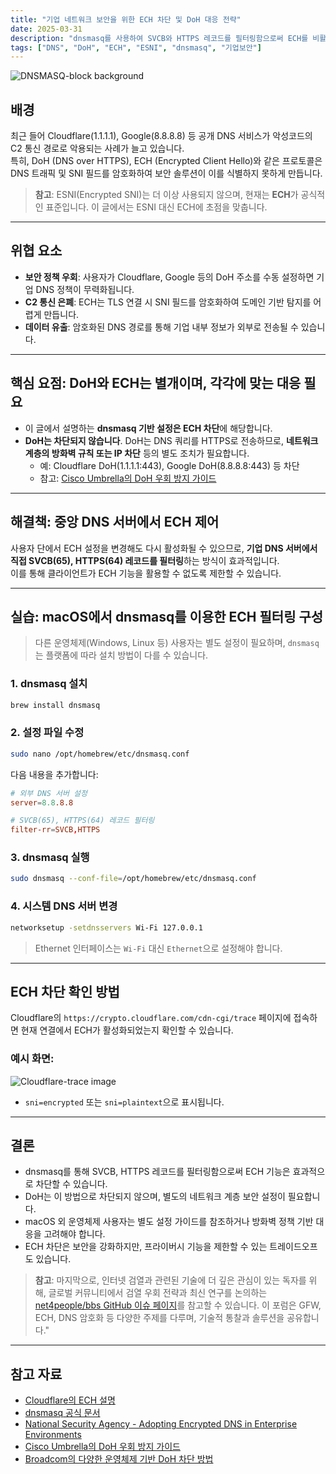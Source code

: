 ```yaml
---
title: "기업 네트워크 보안을 위한 ECH 차단 및 DoH 대응 전략"
date: 2025-03-31
description: "dnsmasq를 사용하여 SVCB와 HTTPS 레코드를 필터링함으로써 ECH를 비활성화하고 중앙 DNS 정책을 적용하는 실습 가이드. DoH 차단은 별도의 네트워크 정책이 필요함을 함께 안내합니다."
tags: ["DNS", "DoH", "ECH", "ESNI", "dnsmasq", "기업보안"]
---
```


![DNSMASQ-block background](/images/post/dnsmasq-ech-doh-block.webp)

## 배경

최근 들어 Cloudflare(1.1.1.1), Google(8.8.8.8) 등 공개 DNS 서비스가 악성코드의 C2 통신 경로로 악용되는 사례가 늘고 있습니다.  
특히, DoH (DNS over HTTPS), ECH (Encrypted Client Hello)와 같은 프로토콜은 DNS 트래픽 및 SNI 필드를 암호화하여 보안 솔루션이 이를 식별하지 못하게 만듭니다.

> **참고**: ESNI(Encrypted SNI)는 더 이상 사용되지 않으며, 현재는 **ECH**가 공식적인 표준입니다. 이 글에서는 ESNI 대신 ECH에 초점을 맞춥니다.

---

## 위협 요소

- **보안 정책 우회**: 사용자가 Cloudflare, Google 등의 DoH 주소를 수동 설정하면 기업 DNS 정책이 무력화됩니다.  
- **C2 통신 은폐**: ECH는 TLS 연결 시 SNI 필드를 암호화하여 도메인 기반 탐지를 어렵게 만듭니다.  
- **데이터 유출**: 암호화된 DNS 경로를 통해 기업 내부 정보가 외부로 전송될 수 있습니다.

---

## 핵심 요점: DoH와 ECH는 별개이며, 각각에 맞는 대응 필요

- 이 글에서 설명하는 **dnsmasq 기반 설정은 ECH 차단**에 해당합니다.
- **DoH는 차단되지 않습니다**. DoH는 DNS 쿼리를 HTTPS로 전송하므로, **네트워크 계층의 방화벽 규칙 또는 IP 차단** 등의 별도 조치가 필요합니다.
  - 예: Cloudflare DoH(1.1.1.1:443), Google DoH(8.8.8.8:443) 등 차단
  - 참고: [Cisco Umbrella의 DoH 우회 방지 가이드](https://support.umbrella.com/hc/en-us/articles/230904088-How-to-Prevent-Users-from-Circumventing-Cisco-Umbrella-with-Firewall-Rules)

---

## 해결책: 중앙 DNS 서버에서 ECH 제어

사용자 단에서 ECH 설정을 변경해도 다시 활성화될 수 있으므로, **기업 DNS 서버에서 직접 SVCB(65), HTTPS(64) 레코드를 필터링**하는 방식이 효과적입니다.  
이를 통해 클라이언트가 ECH 기능을 활용할 수 없도록 제한할 수 있습니다.

---

## 실습: macOS에서 dnsmasq를 이용한 ECH 필터링 구성

> 다른 운영체제(Windows, Linux 등) 사용자는 별도 설정이 필요하며, `dnsmasq`는 플랫폼에 따라 설치 방법이 다를 수 있습니다.

### 1. dnsmasq 설치

```bash
brew install dnsmasq
```

### 2. 설정 파일 수정

```bash
sudo nano /opt/homebrew/etc/dnsmasq.conf
```

다음 내용을 추가합니다:

```conf
# 외부 DNS 서버 설정
server=8.8.8.8

# SVCB(65), HTTPS(64) 레코드 필터링
filter-rr=SVCB,HTTPS
```

### 3. dnsmasq 실행

```bash
sudo dnsmasq --conf-file=/opt/homebrew/etc/dnsmasq.conf
```

### 4. 시스템 DNS 서버 변경

```bash
networksetup -setdnsservers Wi-Fi 127.0.0.1
```

> Ethernet 인터페이스는 `Wi-Fi` 대신 `Ethernet`으로 설정해야 합니다.

---

## ECH 차단 확인 방법

Cloudflare의 `https://crypto.cloudflare.com/cdn-cgi/trace` 페이지에 접속하면 현재 연결에서 ECH가 활성화되었는지 확인할 수 있습니다.

### 예시 화면:
![Cloudflare-trace image](/images/post/crypto.cloudflare.com-cdn-cgi-trace.webp)

- `sni=encrypted` 또는 `sni=plaintext`으로 표시됩니다.

---

## 결론

- dnsmasq를 통해 SVCB, HTTPS 레코드를 필터링함으로써 ECH 기능은 효과적으로 차단할 수 있습니다.
- DoH는 이 방법으로 차단되지 않으며, 별도의 네트워크 계층 보안 설정이 필요합니다.
- macOS 외 운영체제 사용자는 별도 설정 가이드를 참조하거나 방화벽 정책 기반 대응을 고려해야 합니다.
- ECH 차단은 보안을 강화하지만, 프라이버시 기능을 제한할 수 있는 트레이드오프도 있습니다.

> **참고**: 마지막으로, 인터넷 검열과 관련된 기술에 더 깊은 관심이 있는 독자를 위해, 글로벌 커뮤니티에서 검열 우회 전략과 최신 연구를 논의하는 [net4people/bbs GitHub 이슈 페이지](https://github.com/net4people/bbs/issues)를 참고할 수 있습니다. 이 포럼은 GFW, ECH, DNS 암호화 등 다양한 주제를 다루며, 기술적 통찰과 솔루션을 공유합니다."

---

## 참고 자료

- [Cloudflare의 ECH 설명](https://blog.cloudflare.com/encrypted-client-hello/)
- [dnsmasq 공식 문서](http://www.thekelleys.org.uk/dnsmasq/doc.html)
- [National Security Agency - Adopting Encrypted DNS in Enterprise Environments](https://media.defense.gov/2021/Jan/14/2002564889/-1/-1/0/CSI_ADOPTING_ENCRYPTED_DNS_U_OO_102904_21.PDF)
- [Cisco Umbrella의 DoH 우회 방지 가이드](https://support.umbrella.com/hc/en-us/articles/230904088-How-to-Prevent-Users-from-Circumventing-Cisco-Umbrella-with-Firewall-Rules)
- [Broadcom의 다양한 운영체제 기반 DoH 차단 방법](https://knowledge.broadcom.com/external/article/369322/how-to-block-dns-over-https-doh-traffic.html)
